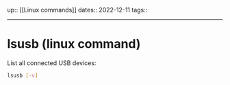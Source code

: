 up:: [[Linux commands]]
dates:: 2022-12-11
tags:: 

---

# lsusb (linux command)

List all connected USB devices:

```bash
lsusb [-v]
```
